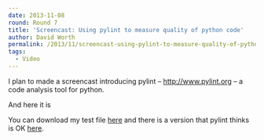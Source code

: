 ```yaml
---
date: 2013-11-08
round: Round 7
title: 'Screencast: Using pylint to measure quality of python code'
author: David Worth
permalink: /2013/11/screencast-using-pylint-to-measure-quality-of-python-code/
tags:
  - Video
---
```

I plan to made a screencast introducing pylint &#8211; <a title="pylint home page" href="http://www.pylint.org" target="_blank">http://www.pylint.org</a> &#8211; a code analysis tool for python.

And here it is



You can download my test file [here][1] and there is a version that pylint thinks is OK [here][2].

 [1]: http://www.softeng-support.ac.uk/media/files/test.py "Test file for pylint screencast"
 [2]: http://www.softeng-support.ac.uk/media/files/perfect.py "Perfect pylint test file"
